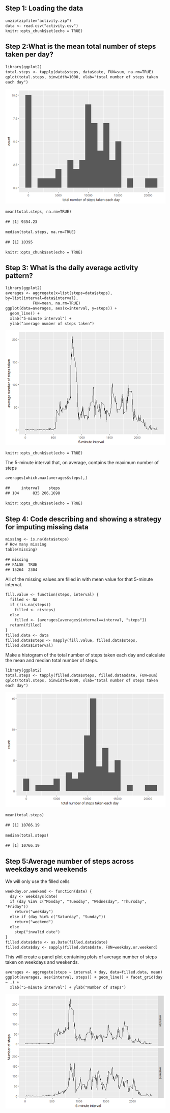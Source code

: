 Step 1: Loading the data
------------------------

    unzip(zipfile="activity.zip")
    data <- read.csv("activity.csv")
    knitr::opts_chunk$set(echo = TRUE)

Step 2:What is the mean total number of steps taken per day?
------------------------------------------------------------

    library(ggplot2)
    total.steps <- tapply(data$steps, data$date, FUN=sum, na.rm=TRUE)
    qplot(total.steps, binwidth=1000, xlab="total number of steps taken each day")

![](PA1_template_files/figure-markdown_strict/unnamed-chunk-1-1.png)

    mean(total.steps, na.rm=TRUE)

    ## [1] 9354.23

    median(total.steps, na.rm=TRUE)

    ## [1] 10395

    knitr::opts_chunk$set(echo = TRUE)

Step 3: What is the daily average activity pattern?
---------------------------------------------------

    library(ggplot2)
    averages <- aggregate(x=list(steps=data$steps), by=list(interval=data$interval),
                FUN=mean, na.rm=TRUE)
    ggplot(data=averages, aes(x=interval, y=steps)) +
      geom_line() +
      xlab("5-minute interval") +
      ylab("average number of steps taken")

![](PA1_template_files/figure-markdown_strict/unnamed-chunk-2-1.png)

    knitr::opts_chunk$set(echo = TRUE)

The 5-minute interval that, on average, contains the maximum number of
steps

    averages[which.max(averages$steps),]

    ##     interval    steps
    ## 104      835 206.1698

    knitr::opts_chunk$set(echo = TRUE)

Step 4: Code describing and showing a strategy for imputing missing data
------------------------------------------------------------------------

    missing <- is.na(data$steps)
    # How many missing
    table(missing)

    ## missing
    ## FALSE  TRUE 
    ## 15264  2304

All of the missing values are filled in with mean value for that
5-minute interval.

    fill.value <- function(steps, interval) {
      filled <- NA
      if (!is.na(steps))
        filled <- c(steps)
      else
        filled <- (averages[averages$interval==interval, "steps"])
      return(filled)
    }
    filled.data <- data
    filled.data$steps <- mapply(fill.value, filled.data$steps, filled.data$interval)

Make a histogram of the total number of steps taken each day and
calculate the mean and median total number of steps.

    library(ggplot2)
    total.steps <- tapply(filled.data$steps, filled.data$date, FUN=sum)
    qplot(total.steps, binwidth=1000, xlab="total number of steps taken each day")

![](PA1_template_files/figure-markdown_strict/unnamed-chunk-6-1.png)

    mean(total.steps)

    ## [1] 10766.19

    median(total.steps)

    ## [1] 10766.19

Step 5:Average number of steps across weekdays and weekends
-----------------------------------------------------------

We will only use the filled cells

    weekday.or.weekend <- function(date) {
      day <- weekdays(date)
      if (day %in% c("Monday", "Tuesday", "Wednesday", "Thursday", "Friday"))
        return("weekday")
      else if (day %in% c("Saturday", "Sunday"))
        return("weekend")
      else
        stop("invalid date")
    }
    filled.data$date <- as.Date(filled.data$date)
    filled.data$day <- sapply(filled.data$date, FUN=weekday.or.weekend)

This will create a panel plot containing plots of average number of
steps taken on weekdays and weekends.

    averages <- aggregate(steps ~ interval + day, data=filled.data, mean)
    ggplot(averages, aes(interval, steps)) + geom_line() + facet_grid(day ~ .) +
      xlab("5-minute interval") + ylab("Number of steps")

![](PA1_template_files/figure-markdown_strict/unnamed-chunk-8-1.png)
